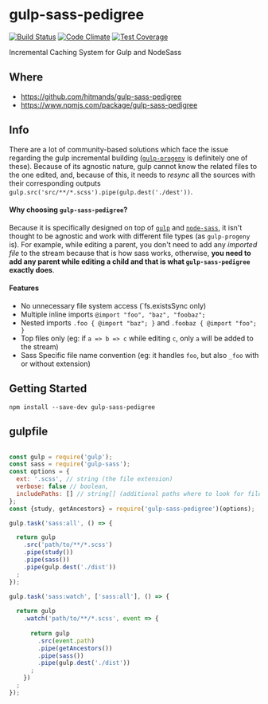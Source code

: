 # gulp-sass-pedigree
[![Build Status](https://travis-ci.org/hitmands/gulp-sass-pedigree.svg?branch=master)](https://travis-ci.org/hitmands/gulp-sass-pedigree) [![Code Climate](https://codeclimate.com/github/hitmands/gulp-sass-pedigree/badges/gpa.svg)](https://codeclimate.com/github/hitmands/gulp-sass-pedigree) [![Test Coverage](https://codeclimate.com/github/hitmands/gulp-sass-pedigree/badges/coverage.svg)](https://codeclimate.com/github/hitmands/gulp-sass-pedigree)

Incremental Caching System for Gulp and NodeSass

## Where
 - https://github.com/hitmands/gulp-sass-pedigree
 - https://www.npmjs.com/package/gulp-sass-pedigree

## Info
There are a lot of community-based solutions which face the issue regarding the gulp incremental building ([`gulp-progeny`](https://github.com/HerringtonDarkholme/gulp-progeny/) is definitely one of these). Because of its agnostic nature, gulp cannot know the related files to the one edited, and, because of this, it needs to *resync* all the sources with their corresponding outputs `gulp.src('src/**/*.scss').pipe(gulp.dest('./dest'))`.

#### Why choosing `gulp-sass-pedigree`?
Because it is specifically designed on top of [`gulp`](http://gulpjs.com/) and [`node-sass`](https://github.com/sass/node-sass), it isn't thought to be agnostic and work with different file types (as `gulp-progeny` is). For example, while editing a parent, you don't need to add any *imported file* to the stream because that is how sass works, otherwise, **you need to add any parent while editing a child and that is what `gulp-sass-pedigree` exactly does**. 

#### Features
  - No unnecessary file system access (`fs.existsSync only)
  - Multiple inline imports `@import "foo", "baz", "foobaz";`
  - Nested imports `.foo { @import "baz"; }` and `.foobaz { @import "foo"; }`
  - Top files only (eg: if `a => b => c` while editing `c`, only `a` will be added to the stream)
  - Sass Specific file name convention (eg: it handles `foo`, but also `_foo` with or without extension)

## Getting Started
`npm install --save-dev gulp-sass-pedigree`

## gulpfile
```javascript

const gulp = require('gulp');
const sass = require('gulp-sass');
const options = {
  ext: '.scss', // string (the file extension)
  verbose: false // boolean,
  includePaths: [] // string[] (additional paths where to look for files
};
const {study, getAncestors} = require('gulp-sass-pedigree')(options);

gulp.task('sass:all', () => {

  return gulp
    .src('path/to/**/*.scss')
    .pipe(study())
    .pipe(sass())
    .pipe(gulp.dest('./dist'))
  ;
});

gulp.task('sass:watch', ['sass:all'], () => {
  
  return gulp
    .watch('path/to/**/*.scss', event => {
      
      return gulp
        .src(event.path)
        .pipe(getAncestors())    
        .pipe(sass())
        .pipe(gulp.dest('./dist'))
      ;
    })
  ;
});

```

